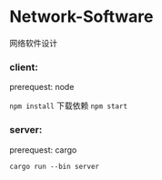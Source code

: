 # Network-Software
网络软件设计

### client: 

  prerequest: node
 
`npm install` 下载依赖 `npm start`

### server: 

  prerequest: cargo
 
`cargo run --bin server`
